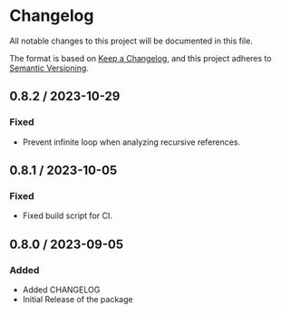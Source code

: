 # Changelog
All notable changes to this project will be documented in this file.

The format is based on [Keep a Changelog](https://keepachangelog.com/en/1.0.0/),
and this project adheres to [Semantic Versioning](https://semver.org/spec/v2.0.0.html).

## 0.8.2 / 2023-10-29
### Fixed
- Prevent infinite loop when analyzing recursive references.

## 0.8.1 / 2023-10-05
### Fixed
- Fixed build script for CI.

## 0.8.0 / 2023-09-05
### Added
- Added CHANGELOG
- Initial Release of the package